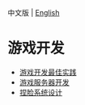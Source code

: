 中文版 | [English](README.md)

# 游戏开发

- [游戏开发最佳实践](game_develop_best_practice_zh.md)
- [游戏服务器开发](game_server_develop_zh.md)
- [捏脸系统设计](pinch_face_zh.md)


